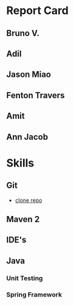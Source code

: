 

# Report Card

## Bruno V.


## Adil 


## Jason Miao

## Fenton Travers

## Amit

## Ann Jacob



# Skills

## Git

* [clone repo](/training/git.html#clone)

## Maven 2


## IDE's


## Java


### Unit Testing

### Spring Framework

### 
